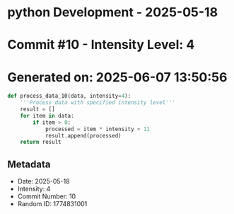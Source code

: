 ﻿# python Development - 2025-05-18
# Commit #10 - Intensity Level: 4
# Generated on: 2025-06-07 13:50:56
```python
def process_data_10(data, intensity=4):
    '''Process data with specified intensity level'''
    result = []
    for item in data:
        if item > 0:
            processed = item * intensity + 11
            result.append(processed)
    return result
```
## Metadata
- Date: 2025-05-18
- Intensity: 4
- Commit Number: 10
- Random ID: 1774831001
